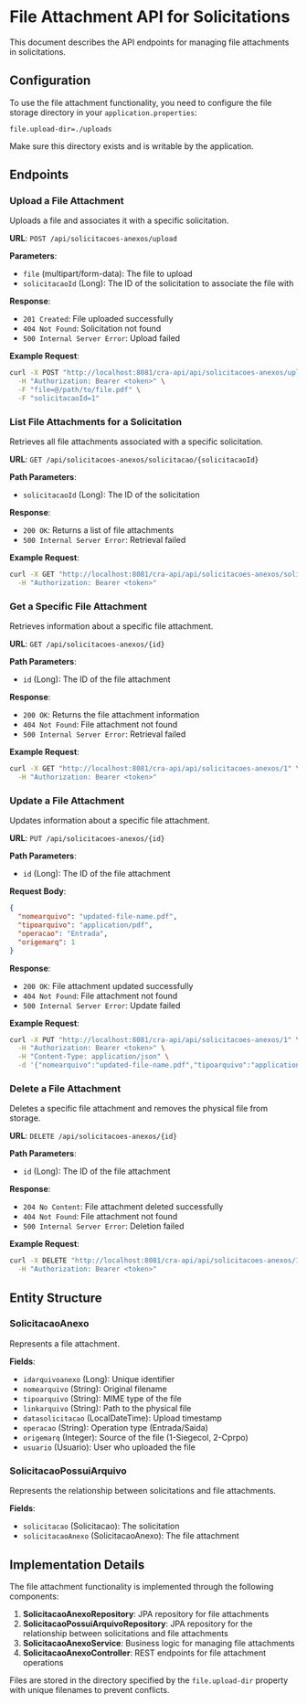 # File Attachment API for Solicitations

This document describes the API endpoints for managing file attachments in solicitations.

## Configuration

To use the file attachment functionality, you need to configure the file storage directory in your `application.properties`:

```properties
file.upload-dir=./uploads
```

Make sure this directory exists and is writable by the application.

## Endpoints

### Upload a File Attachment

Uploads a file and associates it with a specific solicitation.

**URL**: `POST /api/solicitacoes-anexos/upload`

**Parameters**:
- `file` (multipart/form-data): The file to upload
- `solicitacaoId` (Long): The ID of the solicitation to associate the file with

**Response**:
- `201 Created`: File uploaded successfully
- `404 Not Found`: Solicitation not found
- `500 Internal Server Error`: Upload failed

**Example Request**:
```bash
curl -X POST "http://localhost:8081/cra-api/api/solicitacoes-anexos/upload" \
  -H "Authorization: Bearer <token>" \
  -F "file=@/path/to/file.pdf" \
  -F "solicitacaoId=1"
```

### List File Attachments for a Solicitation

Retrieves all file attachments associated with a specific solicitation.

**URL**: `GET /api/solicitacoes-anexos/solicitacao/{solicitacaoId}`

**Path Parameters**:
- `solicitacaoId` (Long): The ID of the solicitation

**Response**:
- `200 OK`: Returns a list of file attachments
- `500 Internal Server Error`: Retrieval failed

**Example Request**:
```bash
curl -X GET "http://localhost:8081/cra-api/api/solicitacoes-anexos/solicitacao/1" \
  -H "Authorization: Bearer <token>"
```

### Get a Specific File Attachment

Retrieves information about a specific file attachment.

**URL**: `GET /api/solicitacoes-anexos/{id}`

**Path Parameters**:
- `id` (Long): The ID of the file attachment

**Response**:
- `200 OK`: Returns the file attachment information
- `404 Not Found`: File attachment not found
- `500 Internal Server Error`: Retrieval failed

**Example Request**:
```bash
curl -X GET "http://localhost:8081/cra-api/api/solicitacoes-anexos/1" \
  -H "Authorization: Bearer <token>"
```

### Update a File Attachment

Updates information about a specific file attachment.

**URL**: `PUT /api/solicitacoes-anexos/{id}`

**Path Parameters**:
- `id` (Long): The ID of the file attachment

**Request Body**:
```json
{
  "nomearquivo": "updated-file-name.pdf",
  "tipoarquivo": "application/pdf",
  "operacao": "Entrada",
  "origemarq": 1
}
```

**Response**:
- `200 OK`: File attachment updated successfully
- `404 Not Found`: File attachment not found
- `500 Internal Server Error`: Update failed

**Example Request**:
```bash
curl -X PUT "http://localhost:8081/cra-api/api/solicitacoes-anexos/1" \
  -H "Authorization: Bearer <token>" \
  -H "Content-Type: application/json" \
  -d '{"nomearquivo":"updated-file-name.pdf","tipoarquivo":"application/pdf"}'
```

### Delete a File Attachment

Deletes a specific file attachment and removes the physical file from storage.

**URL**: `DELETE /api/solicitacoes-anexos/{id}`

**Path Parameters**:
- `id` (Long): The ID of the file attachment

**Response**:
- `204 No Content`: File attachment deleted successfully
- `404 Not Found`: File attachment not found
- `500 Internal Server Error`: Deletion failed

**Example Request**:
```bash
curl -X DELETE "http://localhost:8081/cra-api/api/solicitacoes-anexos/1" \
  -H "Authorization: Bearer <token>"
```

## Entity Structure

### SolicitacaoAnexo

Represents a file attachment.

**Fields**:
- `idarquivoanexo` (Long): Unique identifier
- `nomearquivo` (String): Original filename
- `tipoarquivo` (String): MIME type of the file
- `linkarquivo` (String): Path to the physical file
- `datasolicitacao` (LocalDateTime): Upload timestamp
- `operacao` (String): Operation type (Entrada/Saida)
- `origemarq` (Integer): Source of the file (1-Siegecol, 2-Cprpo)
- `usuario` (Usuario): User who uploaded the file

### SolicitacaoPossuiArquivo

Represents the relationship between solicitations and file attachments.

**Fields**:
- `solicitacao` (Solicitacao): The solicitation
- `solicitacaoAnexo` (SolicitacaoAnexo): The file attachment

## Implementation Details

The file attachment functionality is implemented through the following components:

1. **SolicitacaoAnexoRepository**: JPA repository for file attachments
2. **SolicitacaoPossuiArquivoRepository**: JPA repository for the relationship between solicitations and file attachments
3. **SolicitacaoAnexoService**: Business logic for managing file attachments
4. **SolicitacaoAnexoController**: REST endpoints for file attachment operations

Files are stored in the directory specified by the `file.upload-dir` property with unique filenames to prevent conflicts.